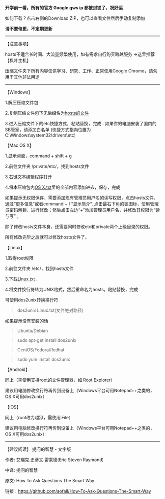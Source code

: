 **开学前一看，所有的官方 Google gws ip 都被封锁了，祝好运**

如何下载？点击右侧的Download ZIP，也可以查看文件然后手动复制添加

**请不要催更，不定期更新**

----------------------------------------------------------------------------------------------------------------------------------

【注意事项】

hosts不适合长时间、大流量频繁使用，如有需求自行购买跨越服务 →这里推荐【枫叶主机】

压缩文件夹下所有内容仅供学习、研究、工作、正常使用Google Chrome，请勿用于其他非法用途

----------------------------------------------------------------------------------------------------------------------------------

【Windows】

1.解压压缩文件包

2.复制压缩文件包下无后缀名为[hosts的文件](https://raw.githubusercontent.com/aofall/Public-hosts/master/hosts)

3.进入压缩文件下的etc快捷方式，粘贴替换，完成 . 如果你的电脑安装了国内的SB管家，请添加白名单
(快捷方式指向位置为C:\Windows\system32\drivers\etc)

【Mac OS X】

1.显示桌面，command + shift + g

2.前往文件夹 /private/etc/，找到hosts文件

3.右键文本编辑程序打开

4.将本压缩包内[OS X.txt](https://raw.githubusercontent.com/aofall/Public-hosts/master/OS%20X.txt)里的全部内容添加进去，保存，完成

如果提示无权限保存，需要添加现有管理员用户名的读写权限，点击hosts文件，通过“更多信息”或者command + I “显示简介”, 点击最右下角的锁图标，使用管理员密码解锁，进行修改；然后点击左边“+”添加管理员用户名，并修改其权限为“读与写”；

除了修改hosts文件本身，还需要同时修改etc和private两个上级目录的权限。

所有修改完毕之后就可以修改hosts文件了。

【Linux】

1.取得root权限

2.前往文件夹 /etc/，找到hosts文件

3.下载[Linux.txt](https://raw.githubusercontent.com/aofall/Public-hosts/master/Linux.txt)，

4.将文件换行符转为UNIX格式，然后重命名为hosts，粘贴替换，完成

可使用dos2unix转换换行符 

>dos2unix Linux.txt(文件绝对路径)

如果提示没有安装的话

>Ubuntu/Debian

>sudo apt-get install dos2unix



>CentOS/Fedora/Redhat

>sudo yum install dos2unix

【Android】

同上（需使用支持root的文件管理器，如 Root Explorer）

建议用电脑修改换行符再传到设备上（Windows平台可用Notepad++之类的，OS X可用dos2unix）

【iOS】

同上（root改为越狱，需使用iFile）

建议用电脑修改换行符再传到设备上（Windows平台可用Notepad++之类的，OS X可用dos2unix）

-----------------------------------------------------------------

【建议阅读】
提问的智慧 - 文字版

作者: 艾瑞克.史蒂文.雷蒙德(Eric Steven Raymond)

中译: 提问的智慧

原文: How To Ask Questions The Smart Way

链接：https://github.com/aofall/How-To-Ask-Questions-The-Smart-Way
